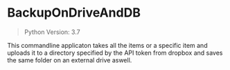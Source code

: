 # BackupOnDriveAndDB
> Python Version: 3.7

This commandline applicaton takes all the items or a specific item and uploads it to a directory specified by the API token from dropbox and saves the same folder on an external drive aswell.


